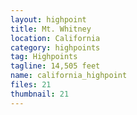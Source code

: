 ```yaml
---
layout: highpoint
title: Mt. Whitney
location: California
category: highpoints
tag: Highpoints
tagline: 14,505 feet
name: california_highpoint
files: 21
thumbnail: 21
---
```

